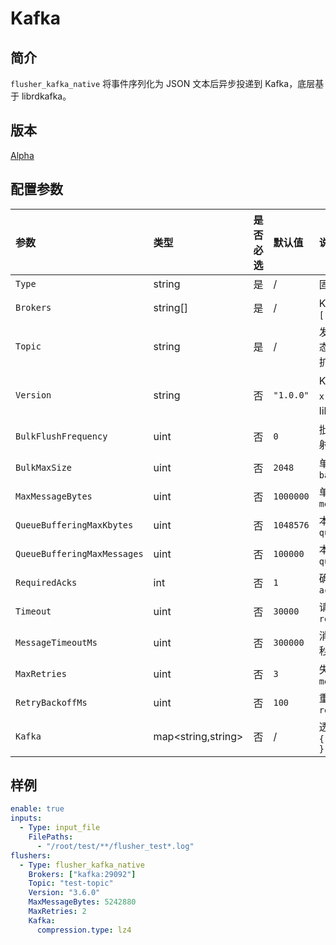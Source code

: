 # Kafka

## 简介

`flusher_kafka_native` 将事件序列化为 JSON 文本后异步投递到 Kafka，底层基于 librdkafka。

## 版本

[Alpha](../../stability-level.md)

## 配置参数

| 参数 | 类型 | 是否必选 | 默认值 | 说明 |
| :--- | :--- | :--- | :--- | :--- |
| `Type` | string | 是 | / | 固定为 `flusher_kafka_native` |
| `Brokers` | string[] | 是 | / | Kafka 集群地址列表，如 `["host1:9092", "host2:9092"]` |
| `Topic` | string | 是 | / | 发送的目标 Topic 名称。支持动态 Topic 同 kafka_flusher_v2 扩展插件（仅字符串替换）。 |
| `Version` | string | 否 | `"1.0.0"` | Kafka 协议版本，格式 `x.y.z[.n]`，用于推导底层 librdkafka 兼容参数。 |
| `BulkFlushFrequency` | uint | 否 | `0` | 批量发送等待时长（毫秒），映射 `linger.ms` |
| `BulkMaxSize` | uint | 否 | `2048` | 单批最大消息数，映射 `batch.num.messages` |
| `MaxMessageBytes` | uint | 否 | `1000000` | 单条消息最大字节数，映射 `message.max.bytes` |
| `QueueBufferingMaxKbytes` | uint | 否 | `1048576` | 本地队列总容量（KB），映射 `queue.buffering.max.kbytes` |
| `QueueBufferingMaxMessages` | uint | 否 | `100000` | 本地队列最大消息数，映射 `queue.buffering.max.messages` |
| `RequiredAcks` | int | 否 | `1` | 确认级别：`0`/`1`/`-1(all)`，映射 `acks` |
| `Timeout` | uint | 否 | `30000` | 请求超时（毫秒），映射 `request.timeout.ms` |
| `MessageTimeoutMs` | uint | 否 | `300000` | 消息发送（含重试）超时（毫秒），映射 `message.timeout.ms` |
| `MaxRetries` | uint | 否 | `3` | 失败重试次数，映射 `message.send.max.retries` |
| `RetryBackoffMs` | uint | 否 | `100` | 重试退避（毫秒），映射 `retry.backoff.ms` |
| `Kafka` | map<string,string> | 否 | / | 透传自定义 librdkafka 配置，如 `{ "compression.type": "lz4" }` |

## 样例

```yaml
enable: true
inputs:
  - Type: input_file
    FilePaths:
      - "/root/test/**/flusher_test*.log"
flushers:
  - Type: flusher_kafka_native
    Brokers: ["kafka:29092"]
    Topic: "test-topic"
    Version: "3.6.0"
    MaxMessageBytes: 5242880
    MaxRetries: 2
    Kafka:
      compression.type: lz4
```
